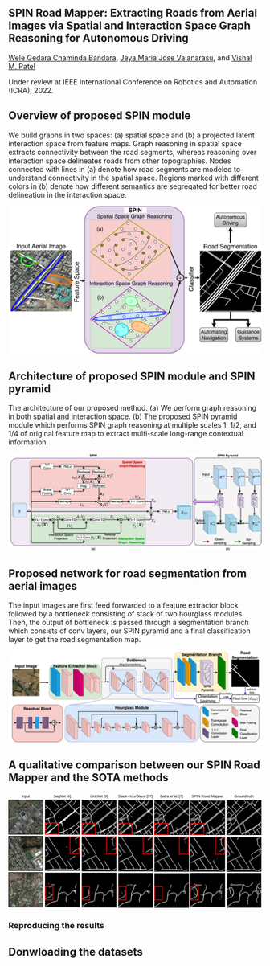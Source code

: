 ## SPIN Road Mapper: Extracting Roads from Aerial Images via Spatial and Interaction Space Graph Reasoning for Autonomous Driving
[Wele Gedara Chaminda Bandara](https://www.linkedin.com/in/chamindabandara/), [Jeya Maria Jose Valanarasu](https://jeya-maria-jose.github.io/research/), and [Vishal M. Patel](https://engineering.jhu.edu/vpatel36/sciencex_teams/vishalpatel/)

Under review at IEEE International Conference on Robotics and Automation (ICRA), 2022.

## Overview of proposed SPIN module

We build graphs in two spaces: (a) spatial space and (b) a projected latent interaction space from feature maps. Graph reasoning in spatial space extracts connectivity between the road segments, whereas reasoning over interaction space delineates roads from other topographies. Nodes connected with lines in (a) denote how road segments are modeled to understand connectivity in the spatial space. Regions marked with different colors in (b) denote how different semantics are segregated for better road delineation in the interaction space.

<p align="center">
<img src="images/ICRA-intro_fig.jpeg" width="600"/>

## Architecture of proposed SPIN module and SPIN pyramid
  
The architecture of our proposed method. (a) We perform graph reasoning in both spatial and interaction space. (b) The proposed SPIN pyramid module which performs SPIN graph reasoning at multiple scales 1, 1/2, and 1/4 of original feature map to extract multi-scale long-range contextual information.

<p align="center">
<img src="images/ICCV_21-Hybrid_GR_v1.jpeg" width="600"/>
  
  
## Proposed network for road segmentation from aerial images
  
The input images are first feed forwarded to a feature extractor block followed by a bottleneck consisting of stack of two hourglass modules. Then, the output of bottleneck is passed through a segmentation branch which consists of conv layers, our SPIN pyramid and a final classification layer to get the road segmentation map.
<p align="center">
<img src="images/ICCV_21-SPIN_v1.jpeg" width="600"/>

  
## A qualitative comparison between our SPIN Road Mapper and the SOTA methods
<p align="center">
<img src="images/ICCV_21-qualitative.jpg" width="600"/>

### Reproducing the results
## Donwloading the datasets
